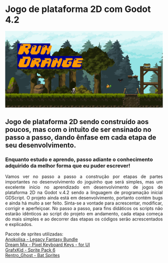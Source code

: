 # Jogo de plataforma 2D com Godot 4.2
 
![Capa do jogo](https://raw.githubusercontent.com/luanabuscariolo/2D_Platform_Game_Godot_4.2.1/main/images/capa.png)

## Jogo de plataforma 2D sendo construído aos poucos, mas com o intuito de ser ensinado no passo a passo, dando ênfase em cada etapa de seu desenvolvimento.
### Enquanto estudo e aprendo, passo adiante o conhecimento adquirido da melhor forma que eu puder escrever!

<p align="justify"> Vamos ver no passo a passo a construção por etapas de partes importantes no desenvolvimento do joguinho que será simples, mas um excelente início no aprendizado em desenvolvimento de jogos de plataforma 2D na Godot v.4.2 sendo a linguagem de programação inicial GDScript.
O projeto ainda está em desenvolvimento, portanto contém bugs e ainda há muito a ser feito. Sinta-se a vontade para acrescentar, modificar, corrigir e aperfeiçoar. No passo a passo, para fins didáticos os scripts não estarão idênticos ao script do projeto em andamento, cada etapa começa do mais simples e ao decorrer das etapas os códigos serão acrescentados e explicados.</p>  


Pacote de sprites utilizadas:   
[Anokolisa - Legacy Fantasy Bundle](https://anokolisa.itch.io/sidescroller-pixelart-sprites-asset-pack-forest-16x16)  
[Dream Mix - Pixel Keyboard Keys - for UI](https://dreammix.itch.io/keyboard-keys-for-ui)  
[GrafxKid - Sprite Pack 6](https://grafxkid.itch.io/sprite-pack-6)  
[Rentro_Ghost - Bat Sprites](https://rentro-ghost.itch.io/bat-sprites)  
